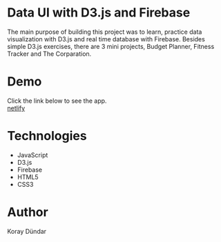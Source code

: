 # Data UI with D3.js and Firebase

The main purpose of building this project was to learn, practice data visualization with D3.js and real time database with Firebase.
Besides simple D3.js exercises, there are 3 mini projects, Budget Planner, Fitness Tracker and The Corparation.

# Demo
Click the link below to see the app. <br/>
[netlify](https://data-ui-with-d3-firebase.netlify.com/)

# Technologies
  * JavaScript
  * D3.js
  * Firebase
  * HTML5
  * CSS3

# Author

Koray Dündar
